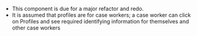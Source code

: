 - This component is due for a major refactor and redo.
- It is assumed that profiles are for case workers; a case
  worker can click on Profiles and see required identifying
  information for themselves and other case workers
